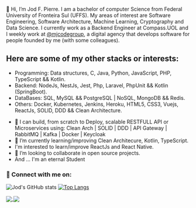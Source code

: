  👋 Hi, I’m Jod F. Pierre. 
I am a bachelor of computer Science from Federal University of Fronteira Sul (UFFS).
My areas of interest are Software Engineering, Software Architecture, Machine Learning, Cryptography and Data Science.
I currently work as a Backend Engineer at Compass.UOL and I weekly work at [@mjcodegroup](https://github.com/mjcodegroup), a digital agency that develops software for people founded by me (with some colleagues). 



## Here are some of my other stacks or interests:

* Programming: Data structures, C, Java, Python, JavaScript, PHP, TypeScript && Kotlin.
* Backend: NodeJs, NestJs, Jest, Php, Laravel, PhpUnit && Kotlin (SpringBoot).
* DataBases: SQL, MySQL && PostgreSQL | NoSQL, MongoDB && Redis.
* Others: Docker, Kubernetes, Jenkins, Heroku, HTML5, CSS3, Vuejs, ReactJs, SOLID, DDD && Clean Architecture.

- 👀 I can build, from scratch to Deploy, scalable RESTFULL API or Microservices using: Clean Arch | SOLID | DDD | API Gateway | RabbitMQ | Kafka | Docker | Keycloak
- 🌱 I’m currently learning/improving Clean Architecure, Kotlin, TypeScript.
-  I'm interested to learn/improve ReactJs and React Native.
- 💞️ I’m looking to collaborate in open source projects.
- And ... I'm an eternal Student

### 🤝 Connect with me on:


![Jod's GitHub stats](https://github-readme-stats.vercel.app/api?username=jodfedlet&show_icons=true&theme=radical)
[![Top Langs](https://github-readme-stats.vercel.app/api/top-langs/?username=jodfedlet&layout=compact&theme=radical)](https://github.com/jodfedlet/github-readme-stats)

<a href="https://github.com/jodfedlet/github-readme-stats">
  <img align="center" src="https://github-readme-stats.vercel.app/api/pin/?username=jodfedlet&repo=github-readme-stats" />
</a>
<a href="https://github.com/jodfedlet/TCC">
  <img align="center" src="https://github-readme-stats.vercel.app/api/pin/?username=jodfedlet&repo=TCC" />
</a>

<!---
jodfedlet/jodfedlet is a ✨ special ✨ repository because its `README.md` (this file) appears on your GitHub profile.
You can click the Preview link to take a look at your changes.
--->
